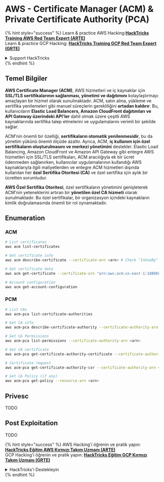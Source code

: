 # AWS - Certificate Manager (ACM) & Private Certificate Authority (PCA)

{% hint style="success" %}
Learn & practice AWS Hacking:<img src="../../../.gitbook/assets/image (1) (1) (1) (1).png" alt="" data-size="line">[**HackTricks Training AWS Red Team Expert (ARTE)**](https://training.hacktricks.xyz/courses/arte)<img src="../../../.gitbook/assets/image (1) (1) (1) (1).png" alt="" data-size="line">\
Learn & practice GCP Hacking: <img src="../../../.gitbook/assets/image (2) (1).png" alt="" data-size="line">[**HackTricks Training GCP Red Team Expert (GRTE)**<img src="../../../.gitbook/assets/image (2) (1).png" alt="" data-size="line">](https://training.hacktricks.xyz/courses/grte)

<details>

<summary>Support HackTricks</summary>

* Check the [**subscription plans**](https://github.com/sponsors/carlospolop)!
* **Join the** 💬 [**Discord group**](https://discord.gg/hRep4RUj7f) or the [**telegram group**](https://t.me/peass) or **follow** us on **Twitter** 🐦 [**@hacktricks\_live**](https://twitter.com/hacktricks_live)**.**
* **Share hacking tricks by submitting PRs to the** [**HackTricks**](https://github.com/carlospolop/hacktricks) and [**HackTricks Cloud**](https://github.com/carlospolop/hacktricks-cloud) github repos.

</details>
{% endhint %}

## Temel Bilgiler

**AWS Certificate Manager (ACM)**, AWS hizmetleri ve iç kaynaklar için **SSL/TLS sertifikalarının sağlanması, yönetimi ve dağıtımını** kolaylaştırmayı amaçlayan bir hizmet olarak sunulmaktadır. ACM, satın alma, yükleme ve sertifika yenilemeleri gibi manuel süreçlerin gerekliliğini **ortadan kaldırır**. Bu, kullanıcıların **Elastic Load Balancers, Amazon CloudFront dağıtımları ve API Gateway üzerindeki API'ler** dahil olmak üzere çeşitli AWS kaynaklarında sertifika talep etmelerini ve uygulamalarını verimli bir şekilde sağlar.

ACM'nin önemli bir özelliği, **sertifikaların otomatik yenilenmesidir**, bu da yönetim yükünü önemli ölçüde azaltır. Ayrıca, ACM, **iç kullanım için özel sertifikaların oluşturulmasını ve merkezi yönetimini** destekler. Elastic Load Balancing, Amazon CloudFront ve Amazon API Gateway gibi entegre AWS hizmetleri için SSL/TLS sertifikaları, ACM aracılığıyla ek bir ücret ödenmeden sağlanırken, kullanıcılar uygulamalarının kullandığı AWS kaynaklarıyla ilgili maliyetlerden ve entegre ACM hizmetleri dışında kullanılan her **özel Sertifika Otoritesi (CA)** ve özel sertifika için aylık bir ücretten sorumludur.

**AWS Özel Sertifika Otoritesi**, özel sertifikaların yönetimini genişleterek ACM'nin yeteneklerini artıran bir **yönetilen özel CA hizmeti** olarak sunulmaktadır. Bu özel sertifikalar, bir organizasyon içindeki kaynakların kimlik doğrulamasında önemli bir rol oynamaktadır.

## Enumeration

### ACM
```bash
# List certificates
aws acm list-certificates

# Get certificate info
aws acm describe-certificate --certificate-arn <arn> # Check "InUseBy" to check which resources are using it

# Get certificate data
aws acm get-certificate --certificate-arn "arn:aws:acm:us-east-1:188868097724:certificate/865abced-82c9-43bf-b7d2-1f4948bf353d"

# Account configuration
aws acm get-account-configuration
```
### PCM
```bash
# List CAs
aws acm-pca list-certificate-authorities

# Get CA info
aws acm-pca describe-certificate-authority --certificate-authority-arn <arn>

# Get CA Permissions
aws acm-pca list-permissions --certificate-authority-arn <arn>

# Get CA certificate
aws acm-pca get-certificate-authority-certificate --certificate-authority-arn <arn>

# Certificate request
aws acm-pca get-certificate-authority-csr --certificate-authority-arn <arn>

# Get CA Policy (if any)
aws acm-pca get-policy --resource-arn <arn>
```
## Privesc

TODO

## Post Exploitation

TODO

{% hint style="success" %}
AWS Hacking'i öğrenin ve pratik yapın:<img src="../../../.gitbook/assets/image (1) (1) (1) (1).png" alt="" data-size="line">[**HackTricks Eğitim AWS Kırmızı Takım Uzmanı (ARTE)**](https://training.hacktricks.xyz/courses/arte)<img src="../../../.gitbook/assets/image (1) (1) (1) (1).png" alt="" data-size="line">\
GCP Hacking'i öğrenin ve pratik yapın: <img src="../../../.gitbook/assets/image (2) (1).png" alt="" data-size="line">[**HackTricks Eğitim GCP Kırmızı Takım Uzmanı (GRTE)**<img src="../../../.gitbook/assets/image (2) (1).png" alt="" data-size="line">](https://training.hacktricks.xyz/courses/grte)

<details>

<summary>HackTricks'i Destekleyin</summary>

* [**abonelik planlarını**](https://github.com/sponsors/carlospolop) kontrol edin!
* **💬 [**Discord grubuna**](https://discord.gg/hRep4RUj7f) veya [**telegram grubuna**](https://t.me/peass) katılın ya da **Twitter'da** 🐦 [**@hacktricks\_live**](https://twitter.com/hacktricks_live)**'i takip edin.**
* **Hacking ipuçlarını paylaşmak için** [**HackTricks**](https://github.com/carlospolop/hacktricks) ve [**HackTricks Cloud**](https://github.com/carlospolop/hacktricks-cloud) github reposuna PR gönderin.

</details>
{% endhint %}
